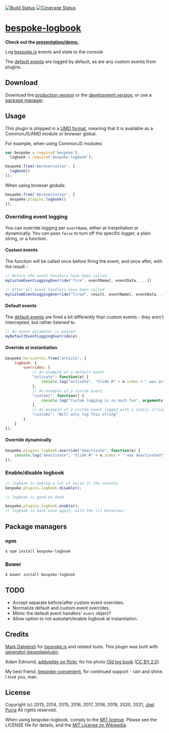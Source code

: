 [![Build Status](https://secure.travis-ci.org/joelpurra/bespoke-logbook.png?branch=master)](https://travis-ci.org/joelpurra/bespoke-logbook) [![Coverage Status](https://coveralls.io/repos/joelpurra/bespoke-logbook/badge.png)](https://coveralls.io/r/joelpurra/bespoke-logbook)

# [bespoke-logbook](https://github.com/joelpurra/bespoke-logbook)

**Check out the [presentation/demo.](https://joelpurra.github.io/bespoke-logbook/demo/)**

Log [bespoke.js][bespoke.js] events and state to the console

The [default events][default-events] are logged by default, as are any custom events from plugins.



## Download

Download the [production version][min] or the [development version][max], or use a [package manager](#package-managers).

[min]: https://raw.github.com/joelpurra/bespoke-logbook/master/dist/bespoke-logbook.min.js
[max]: https://raw.github.com/joelpurra/bespoke-logbook/master/dist/bespoke-logbook.js



## Usage

This plugin is shipped in a [UMD format](https://github.com/umdjs/umd), meaning that it is available as a CommonJS/AMD module or browser global.

For example, when using CommonJS modules:

```js
var bespoke = require('bespoke'),
  logbook = require('bespoke-logbook');

bespoke.from('#presentation', [
  logbook()
]);
```

When using browser globals:

```js
bespoke.from('#presentation', [
  bespoke.plugins.logbook()
]);
```

### Overriding event logging

You can override logging per `eventName`, either at instantiation or dynamically. You can pass `false` to turn off the specific logger, a plain string, or a function.


#### Custom events

The function will be called once before firing the event, and once after, with the result - 

```js
// Before the event handlers have been called
myCustomEventLoggingOverride("fire", eventName[, eventData, ...])

// After all event handlers have been called
myCustomEventLoggingOverride("fired", result, eventName[, eventData, ...])
```

#### Default events

The [default events][default-events] are fired a bit differently than custom events - they aren't intercepted, but rather listened to.

```js
// An event parameter is passed
myDefaultEventLoggingOverride(e)
```

#### Override at instantiation

```js
bespoke.horizontal.from("article", {
    logbook: {
        overrides: {
            // An example of a default event
            "activate": function(e) {
                console.log("activate", "Slide #" + e.index + " was activated!", e.slide);
            },
            // An example of a custom event
            "custom1": function() {
                console.log("Custom logging is so much fun", arguments)
            },
            // An example of a custom event logged with a static string
            "custom2": "Will only log this string"
        }
    }
});
```

#### Override dynamically

```js
bespoke.plugins.logbook.override("deactivate", function(e) {
    console.log("deactivate", "Slide #" + e.index + " was deactivated!", e.slide);
});
```

### Enable/disable logbook

```js
// logbook is making a lot of noise in the console
bespoke.plugins.logbook.disable();

// logbook is good as dead

bespoke.plugins.logbook.enable();
// logbook is back once again, with the ill behaviour
```

## Package managers

### npm

```bash
$ npm install bespoke-logbook
```

### Bower

```bash
$ bower install bespoke-logbook
```



## TODO

- Accept separate before/after custom event overrides.
- Normalize default and custom event overrides.
- Mimic the default event handlers' `event` object?
- Allow option to not autostart/enable logbook at instantiation.


## Credits

[Mark Dalgleish](https://markdalgleish.com/) for [bespoke.js][bespoke.js] and related tools. This plugin was built with [generator-bespokeplugin](https://github.com/markdalgleish/generator-bespokeplugin).

Adam Edmond, [addyeddy on flickr](https://secure.flickr.com/photos/addyeddy/), for his photo [Old log book](https://secure.flickr.com/photos/addyeddy/3430320766/) ([CC BY 2.0](https://creativecommons.org/licenses/by/2.0/)).

My best friend, [bespoke-convenient](https://github.com/joelpurra/bespoke-convenient), for continued support - rain and shine. I love you, man.


## License

Copyright (c) 2013, 2014, 2015, 2016, 2017, 2018, 2019, 2020, 2021, [Joel Purra](https://joelpurra.com/) All rights reserved.

When using bespoke-logbook, comply to the [MIT license](https://joelpurra.mit-license.org/2013-2014). Please see the LICENSE file for details, and the [MIT License on Wikipedia](https://en.wikipedia.org/wiki/MIT_License).

[bespoke.js]: https://github.com/markdalgleish/bespoke.js
[default-events]: https://github.com/markdalgleish/bespoke.js#events
